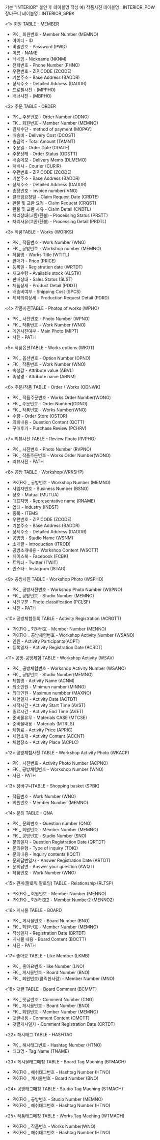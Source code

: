 기본 "INTERIOR" 붙인 후 테이블명 작성
예) 작품사진 테이블명 : INTERIOR_POW
     장바구니 테이블명 : INTERIOR_SPBK
     
<1> 회원 TABLE - MEMBER

- PK _ 회원번호 - Member Number (MEMNO)
- 아이디 - ID
- 비밀번호 - Password (PWD)
- 이름 - NAME
- 닉네임 - Nickname (NKNM)
- 전화번호 - Phone Number (PHNO)
- 우편번호 - ZIP CODE (ZCODE)
- 기본주소 - Base Address (BADDR)
- 상세주소 - Detailed Address (DADDR)
- 프로필사진 - (MPPHO)
- 배너사진 - (MBPHO)


<2> 주문 TABLE - ORDER

- PK _ 주문번호 - Order Number (ODNO)
- FK _ 회원번호 - Member Number (MEMNO)
- 결제수단 - method of payment (MOPAY)
- 배송비 - Delivery Cost (DCOST)
- 총금액 - Total Amount (TAMNT)
- 주문일 - Order Date (ODATE)
- 주문상태 - Order Status (ODSTT)
- 배송메모 - Delivery Memo (DLMEMO)
- 택배사 - Courier (CURIR)
- 우편번호 - ZIP CODE (ZCODE)
- 기본주소 - Base Address (BADDR)
- 상세주소 - Detailed Address (DADDR)
- 송장번호 - invoice number(IVNO)
- 클래임요청일 - Claim Request Date (CRDTE)
- 환불 및 교환 요청 - Claim Request (CRQST)
- 환불 및 교환 사유 - Claim Detail (CNDTL)
- 처리상태(교환/환불) - Processing Status (PRSTT)
- 처리사유(교환/환불) - Processing Detail (PRDTL)


<3> 작품TABLE - Works (WORKS)

- PK _ 작품번호 - Work Number (WNO)
- FK _ 공방번호 - Workshop number (MEMNO)
- 작품명 - Works Title (WTITL)
- 판매가 - Price (PRICE)
- 등록일 - Registration date (WRTDT)
- 재고수량 - Available stock (ALSTK)
- 판매상태 - Sales Status (SLST)
- 제품상세 - Product Detail (PDDT)
- 배송비여부 - Shipping Cost (SPCS)
- 제작의뢰상세 - Production Request Detail (PDRD)


<4> 작품사진TABLE - Photos of works (WPHO)

- PK _ 사진번호 - Photo Number (WPNO)
- FK _ 작품번호 - Work Number (WNO)
- 메인사진여부 - Main Photo (MIPT)
- 사진 - PATH


<5> 작품옵션TABLE - Works options (WKOT)

- PK _ 옵션번호 - Option Number (OPNO)
- FK _ 작품번호 - Work Number (WNO)
- 속성값 - Attribute value (ABVL)
- 속성명 - Attribute name (ABNM)


<6> 주문/작품 TABLE - Order / Works (ODNWK)
- PK _ 작품주문번호 - Works Order Number(WONO)
- FK _ 주문번호 - Order Number(ODNO)
- FK _ 작품번호 - Works Number(WNO)
- 수량 - Order Store (OSTOR)
- 의뢰내용 - Question Content (QCTT)
- 구매후기 - Purchase Review (PCHRV)


<7> 리뷰사진 TABLE - Review Photo (RVPHO)
- PK _ 사진번호 - Photo Number (RVPNO)
- FK _ 작품주문번호 - Works Order Number(WONO)
- 리뷰사진 - PATH


<8> 공방 TABLE - Workshop(WRKSHP)

- PK(FK) _ 공방번호 - Workshop Number (MEMNO)
- 사업자번호 - Business Number (BSNO)
- 상호 - Mutual (MUTUA)
- 대표자명 - Representative name (RNAME)
- 업태 - Industry (INDST)
- 종목 - ITEMS
- 우편번호 - ZIP CODE (ZCODE)
- 기본주소 - Base Address (BADDR)
- 상세주소 - Detailed Address (DADDR)
- 공방명 - Studio Name (WSNM)
- 소개글 - Introduction (ITROD)
- 공방소개내용 - Workshop Content (WSCTT)
- 페이스북 - Facebook (FCBK)
- 트위터 - Twitter (TWIT)
- 인스타 - Instagram (ISTAG)


<9> 공방사진 TABLE - Workshop Photo (WSPHO)

- PK _ 공방사진번호 - Workshop Photo Number (WSPNO)
- FK _ 공방번호 - Studio Number (MEMNO)
- 사진구분 - Photo classification (PCLSF)
- 사진 - PATH


<10> 공방체험등록 TABLE - Activity Registration (ACRGTT)

- PK(FK) _ 회원번호 - Member Number (MENNO)
- PK(FK) _ 공방체험번호 - Workshop Activity Number (WSANO)
- 인원 - Activity Participants(ACPT)
- 등록일자 - Activity Registration Date (ACRDT)


<11> 공방-공방체험 TABLE - Workshop Activity (WSAV)

- PK _ 공방체험번호 - Workshop Activity Number (WSANO)
- FK _ 공방번호 - Studio Number(MEMNO)
- 체험명 - Activity Name (ACNM)
- 최소인원 - Minimun number (MINNO)
- 최대인원 - Maximun numbber (MAXNO)
- 체험일자 - Activity Date (ACTDT)
- 시작시간 - Activity Start Time (AVST)
- 종료시간 - Activity End Time (AVET)
- 준비물유무 - Materials CASE (MTCSE)
- 준비물내용 - Materials (MTRLS)
- 체험료 - Activity Price (APRIC)
- 체험소개 - Activity Content (ACCNT)
- 체험장소 - Activity Place (ACPLC)
 
 
<12> 공방체험사진 TABLE - Workshop Activity Photo (WKACP)

- PK _ 사진번호 - Activity Photo Number (ACPNO)
- FK _ 공방체험번호 - Workshop Number (WNO)
- 사진 - PATH


<13> 장바구니TABLE -  Shopping basket (SPBK)
- 작품번호 - Work Number (WNO)
- 회원번호 - Member Number (MEMNO)


<14> 문의 TABLE - QNA
- PK _ 문의번호 - Question number (QNO)
- FK _ 회원번호 - Member Number (MEMNO)
- FK _ 공방번호 - Studio Number (SNO)
- 문의일자 - Question Registration Date (QRTDT)
- 문의유형 - Type of inquiry (TOIQ)
- 문의내용 - Inquiry contents (IQCT)
- 문의답변일자 - Answer Registration Date (ARTDT)
- 문의답변 - Answer your question (AWQT)
- 작품번호 - Work Number (WNO)


<15> 관계(팔로워 팔로잉) TABLE - Relationship (RLTSP)

- PK(FK) _ 회원번호 - Member Number (MENNO)
- PK(FK) _ 회원번호2 - Member Number2 (MENNO2)


<16> 게시물 TABLE - BOARD

- PK _ 게시물번호 - Board Number (BNO)
- FK _ 회원번호 - Member Number (MEMNO)
- 작성일자 - Registration Date (BRTDT)
- 게시물 내용 - Board Content (BOCTT)
- 사진 - PATH


<17> 좋아요 TABLE - Like Member (LKMB)

- PK _ 좋아요번호 - like Number (LNO)
- FK _ 게시물번호 - Board Number (BNO)
- FK _ 회원번호(클릭한사람) - Member Number (MNO)


<18> 댓글 TABLE - Board Comment (BCMMT)

- PK _ 댓글번호 - Comment Number (CNO)
- FK _ 게시물번호 - Board Number (BNO)
- FK _ 회원번호 - Member Number (MEMNO)
- 댓글내용 - Comment Content (CMCTT)
- 댓글게시일자 - Comment Registration Date (CRTDT)


<22> 해시태그 TABLE - HASHTAG
- PK _ 해시태그번호 - Hashtag Number (HTNO)
- 태그명 - Tag Name (TNAME)


<23> 게시물태그매칭 TABLE - Board Tag Maching (BTMACH)
- PK(FK) _ 해쉬태그번호 - Hashtag Number (HTNO)
- PK(FK) _ 게시물번호 - Board Number (BNO)


<24> 공방태그매칭 TABLE - Studio Tag Maching (STMACH)
- PK(FK) _ 공방번호 - Studio Number (MEMNO)
- PK(FK) _ 해쉬태그번호 - Hashtag Number (HTNO)


<25> 작품태그매칭 TABLE - Works Tag Maching (WTMACH)
- PK(FK) _ 작품번호 - Works Number(WNO)
- PK(FK) _ 해쉬태그번호 - Hashtag Number (HTNO)







